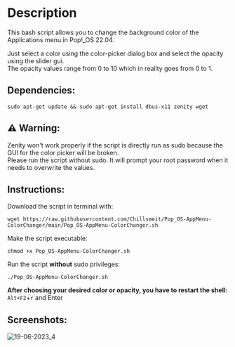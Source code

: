 # Description

This bash script allows you to change the background color of the Applications menu in Pop!_OS 22.04.<br>

Just select a color using the color-picker dialog box and select the opacity using the slider gui.<br>
The opacity values range from 0 to 10 which in reality goes from 0 to 1.<br>

## Dependencies:
```
sudo apt-get update && sudo apt-get install dbus-x11 zenity wget
```

## ⚠️ Warning:
Zenity won't work properly if the script is directly run as sudo because the GUI for the color picker will be broken.<br>
Please run the script without sudo. It will prompt your root password when it needs to overwrite the values.

## Instructions:

Download the script in terminal with:
```
wget https://raw.githubusercontent.com/Chillsmeit/Pop_OS-AppMenu-ColorChanger/main/Pop_OS-AppMenu-ColorChanger.sh
```
Make the script executable:
```
chmod +x Pop_OS-AppMenu-ColorChanger.sh
```
Run the script **without** sudo privileges:
```
./Pop_OS-AppMenu-ColorChanger.sh
```
**After choosing your desired color or opacity, you have to restart the shell:**
`Alt+F2`+`r` and Enter

## Screenshots:
![19-06-2023_4](https://github.com/Chillsmeit/Pop_OS-AppMenu-ColorChanger/assets/93094077/33b6f03a-446f-4ad4-b215-22eb6d94823c)
